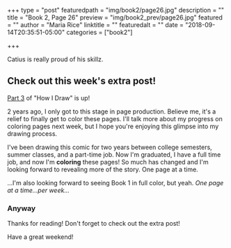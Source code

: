 +++
type = "post"
featuredpath = "img/book2/page26.jpg"
description = ""
title = "Book 2, Page 26"
preview = "img/book2_prev/page26.jpg"
featured = ""
author = "Maria Rice"
linktitle = ""
featuredalt = ""
date = "2018-09-14T20:35:51-05:00"
categories = ["book2"]

+++

Catius is really proud of his skillz.

## Check out this week's extra post! 
 
[Part 3](https://mcrice123.github.io/morphic/blog/how-i-draw-part-3/) of "How I Draw" is up!

2 years ago, I only got to this stage in page production. 
Believe me, it's a relief to finally get to color these 
pages. I'll talk more about my progress on coloring pages 
next week, but I hope you're enjoying this glimpse into my 
drawing process. 

I've been drawing this comic for two years between 
college semesters, summer classes, and a part-time job. Now 
I'm graduated, I have a full time job, and now I'm **coloring**
these pages! So much has changed and I'm looking forward to 
revealing more of the story. One page at a time.

...I'm also looking forward to seeing Book 1 in full color, 
but yeah. _One page at a time...per week..._

### Anyway

Thanks for reading! Don't forget to check out the extra post!

Have a great weekend!



